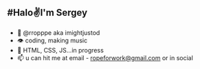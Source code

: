 #Halo✌️I'm Sergey 
---------------------------------------
- 👋 @rropppe aka imightjustod
- 👁️️️️️️ coding, making music
- 🧳 HTML, CSS, JS...in progress
- 📫 u can hit me at email - ropeforwork@gmail.com or in social

<!---
rropppe/rropppe is a ✨ special ✨ repository because its `README.md` (this file) appears on your GitHub profile.
You can click the Preview link to take a look at your changes.
--->
